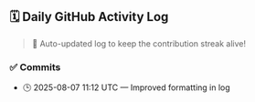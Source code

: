 ## 🗓️ Daily GitHub Activity Log

> 🤖 Auto-updated log to keep the contribution streak alive!

### ✅ Commits

- 🕒 2025-08-07 11:12 UTC — Improved formatting in log

